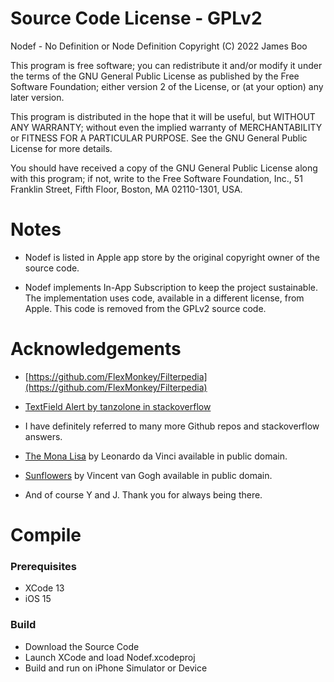 # Source Code License - GPLv2

Nodef - No Definition or Node Definition
Copyright (C) 2022 James Boo 

This program is free software; you can redistribute it and/or
modify it under the terms of the GNU General Public License
as published by the Free Software Foundation; either version 2
of the License, or (at your option) any later version.

This program is distributed in the hope that it will be useful,
but WITHOUT ANY WARRANTY; without even the implied warranty of
MERCHANTABILITY or FITNESS FOR A PARTICULAR PURPOSE.  See the
GNU General Public License for more details.

You should have received a copy of the GNU General Public License
along with this program; if not, write to the Free Software
Foundation, Inc., 51 Franklin Street, Fifth Floor, Boston, MA  02110-1301, USA.

# Notes

* Nodef is listed in Apple app store by the original copyright owner of the source code. 

* Nodef implements In-App Subscription to keep the project sustainable. The implementation uses code, available in a different license, from Apple. This code is removed from the GPLv2 source code.

# Acknowledgements

* [https://github.com/FlexMonkey/Filterpedia](https://github.com/FlexMonkey/Filterpedia) 

* [TextField Alert by tanzolone in stackoverflow](https://stackoverflow.com/questions/56726663/how-to-add-a-textfield-to-alert-in-swiftui)

* I have definitely referred to many more Github repos and stackoverflow answers. 

* [The Mona Lisa](https://en.wikipedia.org/wiki/File:Mona_Lisa.jpg) by Leonardo da Vinci available in public domain.

* [Sunflowers](https://en.wikipedia.org/wiki/File:Vincent_van_Gogh_-_Sunflowers_-_VGM_F458.jpg) by Vincent van Gogh available in public domain.

* And of course Y and J. Thank you for always being there.

# Compile

### Prerequisites

* XCode 13
* iOS 15

### Build

* Download the Source Code
* Launch XCode and load Nodef.xcodeproj 
* Build and run on iPhone Simulator or Device

